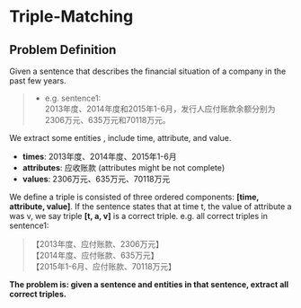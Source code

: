 # Triple-Matching


## Problem Definition

Given a sentence that describes the financial situation of a company in the past few years.
> * e.g. sentence1: \
> 2013年度、2014年度和2015年1-6月，发行人应付账款余额分别为2306万元、635万元和70118万元。

We extract some entities , include time, attribute, and value.
* **times**:  2013年度、2014年度、2015年1-6月
* **attributes**: 应收账款   (attributes might be not complete)
* **values**: 2306万元、635万元、70118万元

We define a triple is consisted of three ordered components: **[time, attribute, value]**. 
If the sentence states that at time t, the value of attribute a was v, we say triple **[t, a, v]** is a correct triple.
e.g.   all correct  triples in sentence1:
>【2013年度、应付账款、2306万元】\
>【2014年度、应付账款、635万元】\
>【2015年1-6月、应付账款、70118万元】

**The problem is: given a sentence and entities in that sentence, 
extract all correct triples.**












